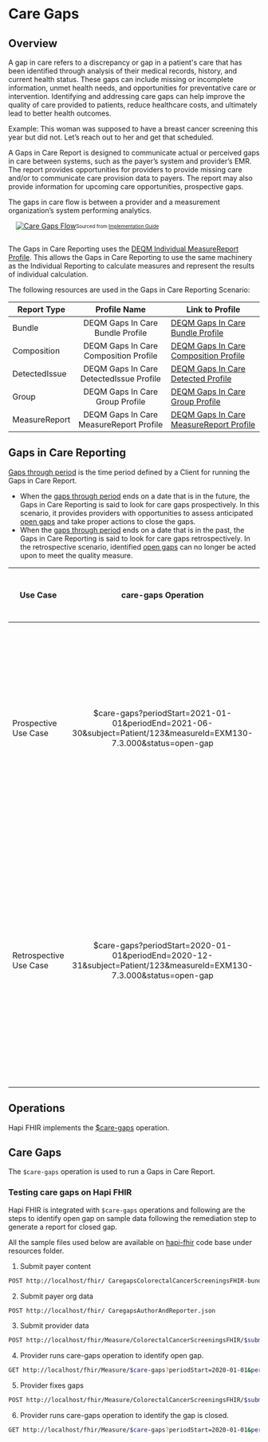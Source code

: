 # Care Gaps

## Overview

A gap in care refers to a discrepancy or gap in a patient's care that has been identified through analysis of their medical records, history, and current health status.
These gaps can include missing or incomplete information, unmet health needs, and opportunities for preventative care or intervention. Identifying and addressing care gaps can help improve the quality of care provided to patients, reduce healthcare costs, and ultimately lead to better health outcomes.

Example: This woman was supposed to have a breast cancer screening this year but did not. Let’s reach out to her and get that scheduled.

A Gaps in Care Report is designed to communicate actual or perceived gaps in care between systems, such as the payer’s system and provider’s EMR. The report provides opportunities for providers to provide missing care and/or to communicate care provision data to payers. The report may also provide information for upcoming care opportunities, prospective gaps.

The gaps in care flow is between a provider and a measurement organization’s system performing analytics.


<a href="/hapi-fhir/docs/images/caregapsflow.png"><img src="/hapi-fhir/docs/images/caregapsflow.png" alt="Care Gaps Flow" style="margin-left: 15px; margin-bottom: 15px;" /></a><sub><sup>Sourced from [Implementation Guide](http://hl7.org/fhir/us/davinci-deqm/2023Jan/gaps-in-care-reporting.html)</sup></sub>

The Gaps in Care Reporting uses the [DEQM Individual MeasureReport Profile](http://hl7.org/fhir/us/davinci-deqm/2023Jan/StructureDefinition-indv-measurereport-deqm.html). This allows the Gaps in Care Reporting to use the same machinery as the Individual Reporting to calculate measures and represent the results of individual calculation.

The following resources are used in the Gaps in Care Reporting Scenario:

| Report Type   |              Profile Name               | Link to Profile                                                                                                                   |
|---------------|:---------------------------------------:|-----------------------------------------------------------------------------------------------------------------------------------|
| Bundle        |    DEQM Gaps In Care Bundle Profile     | [DEQM Gaps In Care Bundle Profile](http://hl7.org/fhir/us/davinci-deqm/2023Jan/StructureDefinition-gaps-bundle-deqm.html)           |
| Composition   |  DEQM Gaps In Care Composition Profile  | [DEQM Gaps In Care Composition Profile](http://hl7.org/fhir/us/davinci-deqm/2023Jan/StructureDefinition-gaps-composition-deqm.html) |
| DetectedIssue | DEQM Gaps In Care DetectedIssue Profile | [DEQM Gaps In Care Detected Profile](http://hl7.org/fhir/us/davinci-deqm/2023Jan/StructureDefinition-gaps-detectedissue-deqm.html)  |
| Group         |     DEQM Gaps In Care Group Profile     | [DEQM Gaps In Care Group Profile](http://hl7.org/fhir/us/davinci-deqm/2023Jan/StructureDefinition-gaps-group-deqm.html)            |
| MeasureReport | DEQM Gaps In Care MeasureReport Profile | [DEQM Gaps In Care MeasureReport Profile](http://hl7.org/fhir/us/davinci-deqm/2023Jan/StructureDefinition-indv-measurereport-deqm.html)      |

## Gaps in Care Reporting

[Gaps through period](http://hl7.org/fhir/us/davinci-deqm/2023Jan/index.html#glossary) is the time period defined by a Client for running the Gaps in Care Report.
* When the [gaps through period](http://hl7.org/fhir/us/davinci-deqm/2023Jan/index.html#glossary) ends on a date that is in the future, the Gaps in Care Reporting is said to look for care gaps prospectively. In this scenario, it provides providers with opportunities to assess anticipated [open gaps](http://build.fhir.org/ig/HL7/davinci-deqm/index.html#glossary) and take proper actions to close the gaps.
* When the [gaps through period](http://hl7.org/fhir/us/davinci-deqm/2023Jan/index.html#glossary) ends on a date that is in the past, the Gaps in Care Reporting is said to look for care gaps retrospectively. In the retrospective scenario, identified [open gaps](http://build.fhir.org/ig/HL7/davinci-deqm/index.html#glossary) can no longer be acted upon to meet the quality measure.

| Use Case      |              care-gaps Operation               | Gaps Through Period Start Date                                                                                                        | Gaps Through Period End Date | Report Calculated Date | Colorectal Cancer Screening - Colonoscopy Date | Gaps in Care Report                                                                                                                                                                                                                                                                                           |
|---------------|:---------------------------------------:|---------------------------------------------------------------------------------------------------------------------------------------|------------------------------|------------------------|------------------------------------------------|---------------------------------------------------------------------------------------------------------------------------------------------------------------------------------------------------------------------------------------------------------------------------------------------------------------|
| Prospective Use Case | $care-gaps?periodStart=2021-01-01&periodEnd=2021-06-30&subject=Patient/123&measureId=EXM130-7.3.000&status=open-gap | 2021-01-01  | 2021-06-30 | 2021-04-01 | Example: patient had colonoscopy on 2011-05-03 | Returns gaps through 2021-06-30. The Gaps in Care Report indicates the patient has an [open gaps](http://build.fhir.org/ig/HL7/davinci-deqm/index.html#glossary) for the colorectal cancer screening measure. By 2021-06-30, the colonoscopy would be over 10 years.                                          |
| Retrospective Use Case | $care-gaps?periodStart=2020-01-01&periodEnd=2020-12-31&subject=Patient/123&measureId=EXM130-7.3.000&status=open-gap | 2020-01-01| 2020-12-31 | 2021-04-01 | Example: patient had colonoscopy on 2011-05-03 | Returns gaps through 2020-12-31. The Gaps in Care Report indicates the patient has a [closed gaps](http://build.fhir.org/ig/HL7/davinci-deqm/index.html#glossary) for the colorectal cancer screening measure. Since on 2020-12-31, the procedure would have occurred within the specified 10-year timeframe. |

## Operations

Hapi FHIR implements the [$care-gaps](http://hl7.org/fhir/us/davinci-deqm/2023Jan/OperationDefinition-care-gaps.html) operation.

## Care Gaps

The `$care-gaps` operation is used to run a Gaps in Care Report.

### Testing care gaps on Hapi FHIR

Hapi FHIR is integrated with `$care-gaps` operations and following are the steps to identify open gap on sample data following the remediation step to generate a report for closed gap.

All the sample files used below are available on [hapi-fhir](https://github.com/hapifhir/hapi-fhir/tree/master/hapi-fhir-storage-cr/src/test/resources) code base under resources folder.

1. Submit payer content
```bash
POST http://localhost/fhir/ CaregapsColorectalCancerScreeningsFHIR-bundle.json
```
2. Submit payer org data
```bash
POST http://localhost/fhir/ CaregapsAuthorAndReporter.json
```
3. Submit provider data
```bash 
POST http://localhost/fhir/Measure/ColorectalCancerScreeningsFHIR/$submit-data CaregapsPatientData.json
```
4. Provider runs care-gaps operation to identify open gap.
```bash
GET http://localhost/fhir/Measure/$care-gaps?periodStart=2020-01-01&periodEnd=2020-12-31&status=open-gap&status=closed-gap&subject=Patient/end-to-end-EXM130&measureId=ColorectalCancerScreeningsFHIR
```
5. Provider fixes gaps
```bash
POST http://localhost/fhir/Measure/ColorectalCancerScreeningsFHIR/$submit-data CaregapsSubmitDataCloseGap.json
```
6. Provider runs care-gaps operation to identify the gap is closed.
```bash
GET http://localhost/fhir/Measure/$care-gaps?periodStart=2020-01-01&periodEnd=2020-12-31&status=open-gap&status=closed-gap&subject=Patient/end-to-end-EXM130&measureId=ColorectalCancerScreeningsFHIR
```

